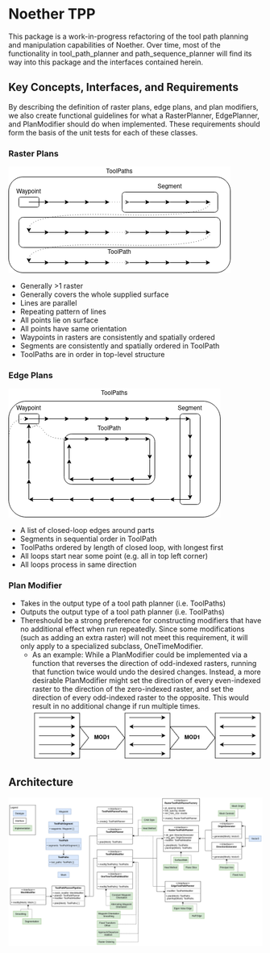 # Noether TPP
This package is a work-in-progress refactoring of the tool path planning and manipulation capabilities of Noether.  Over time, most of the functionality in tool_path_planner and path_sequence_planner will find its way into this package and the interfaces contained herein.

## Key Concepts, Interfaces, and Requirements
By describing the definition of raster plans, edge plans, and plan modifiers, we also create functional guidelines for what a RasterPlanner, EdgePlanner, and PlanModifier should do when implemented. These requirements should form the basis of the unit tests for each of these classes.

### Raster Plans
![raster path diagram](docs/raster_path.png)
- Generally >1 raster
- Generally covers the whole supplied surface
- Lines are parallel
- Repeating pattern of lines
- All points lie on surface
- All points have same orientation
- Waypoints in rasters are consistently and spatially ordered
- Segments are consistently and spatially ordered in ToolPath
- ToolPaths are in order in top-level structure

### Edge Plans
![edge path diagram](docs/edge_path.png)
- A list of closed-loop edges around parts
- Segments in sequential order in ToolPath
- ToolPaths ordered by length of closed loop, with longest first
- All loops start near some point (e.g. all in top left corner)
- All loops process in same direction

### Plan Modifier
- Takes in the output type of a tool path planner (i.e. ToolPaths)
- Outputs the output type of a tool path planner (i.e. ToolPaths)
- Thereshould be a strong preference for constructing modifiers that have no additional effect when run repeatedly. Since some modifications (such as adding an extra raster) will not meet this requirement, it will only apply to a specialized subclass, OneTimeModifier.
    - As an example: While a PlanModifier could be implemented via a function that reverses the direction of odd-indexed rasters, running that function twice would undo the desired changes. Instead, a more desirable PlanModifier might set the direction of every even-indexed raster to the direction of the zero-indexed raster, and set the direction of every odd-indexed raster to the opposite. This would result in no additional change if run multiple times.
![modifiers should not repeat](docs/modifier.png)

## Architecture
![noether_tpp_diagram](docs/noether_tpp_diagram.png)
